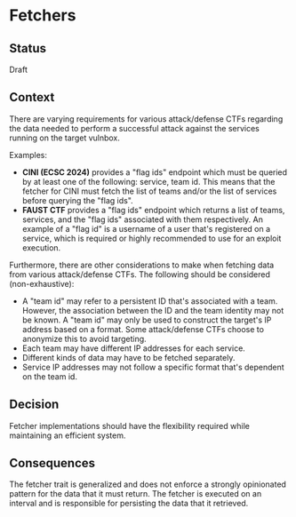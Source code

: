 # Fetchers

## Status

Draft

## Context

There are varying requirements for various attack/defense CTFs regarding the data needed to perform a successful attack
against the services running on the target vulnbox.

Examples:

- **CINI (ECSC 2024)** provides a "flag ids" endpoint which must be queried by at least one of the following: service,
  team id. This means that the fetcher for CINI must fetch the list of teams and/or the list of services before querying
  the "flag ids".
- **FAUST CTF** provides a "flag ids" endpoint which returns a list of teams, services, and the "flag ids" associated
  with them respectively. An example of a "flag id" is a username of a user that's registered on a service, which is
  required or highly recommended to use for an exploit execution.

Furthermore, there are other considerations to make when fetching data from various attack/defense CTFs. The following
should be considered (non-exhaustive):

- A "team id" may refer to a persistent ID that's associated with a team. However, the association between the ID and
  the team identity may not be known. A "team id" may only be used to construct the target's IP address based on a
  format. Some attack/defense CTFs choose to anonymize this to avoid targeting.
- Each team may have different IP addresses for each service.
- Different kinds of data may have to be fetched separately.
- Service IP addresses may not follow a specific format that's dependent on the team id.

## Decision

Fetcher implementations should have the flexibility required while maintaining an efficient system.

## Consequences

The fetcher trait is generalized and does not enforce a strongly opinionated pattern for the data that it must return.
The fetcher is executed on an interval and is responsible for persisting the data that it retrieved.
